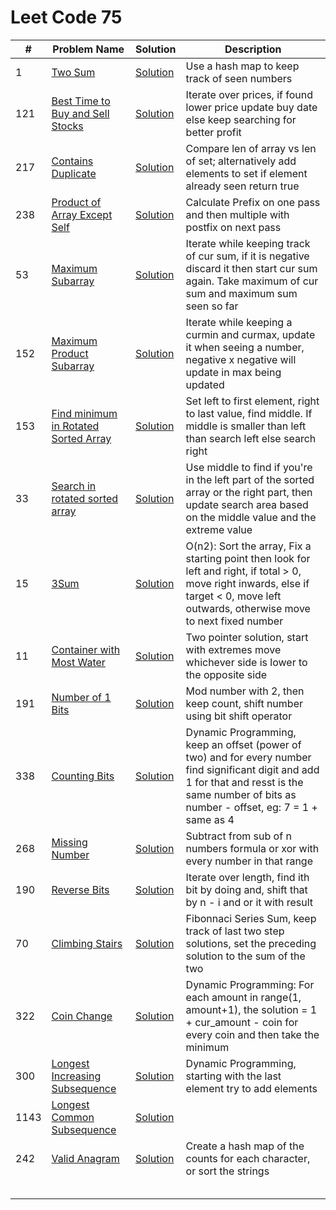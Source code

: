 # Leet Code 75


| #    | Problem Name                                                                                                | Solution                                      | Description                                                                                                                                                                                     |
|------|-------------------------------------------------------------------------------------------------------------|-----------------------------------------------|-------------------------------------------------------------------------------------------------------------------------------------------------------------------------------------------------|
| 1    | [Two Sum](https://leetcode.com/problems/two-sum/)                                                           | [Solution](two-sum.py)                        | Use a hash map to keep track of seen numbers                                                                                                                                                    |
| 121  | [Best Time to Buy and Sell Stocks](https://leetcode.com/problems/best-time-to-buy-and-sell-stock/)          | [Solution](two-pointer.py)                    | Iterate over prices, if found lower price update buy date else keep searching for better profit                                                                                                 |
| 217  | [Contains Duplicate](https://leetcode.com/problems/contains-duplicate/)                                     | [Solution](contains-duplicate.py)             | Compare len of array vs len of set; alternatively add elements to set if element already seen return true                                                                                       |
| 238  | [Product of Array Except Self](https://leetcode.com/problems/product-of-array-except-self/)                 | [Solution](product-of-array-except-self.py)   | Calculate Prefix on one pass and then multiple with postfix on next pass                                                                                                                        |
| 53   | [Maximum Subarray](https://leetcode.com/problems/maximum-subarray/)                                         | [Solution](max-subarray.py)                   | Iterate while keeping track of cur sum, if it is negative discard it then start cur sum again. Take maximum of cur sum and maximum sum seen so far                                              |
| 152  | [Maximum Product Subarray](https://leetcode.com/problems/maximum-product-subarray/)                         | [Solution](max-product-subarray.py)           | Iterate while keeping a curmin and curmax, update it when seeing a number, negative x negative will update in max being updated                                                                 |
| 153  | [Find minimum in Rotated Sorted Array](https://leetcode.com/problems/find-minimum-in-rotated-sorted-array/) | [Solution](min-sorted-array.py)               | Set left to first element, right to last value, find middle. If middle is smaller than left than search left else search right                                                                  |
| 33   | [Search in rotated sorted array](https://leetcode.com/problems/search-in-rotated-sorted-array/)             | [Solution](search-rotated-array.py)           | Use middle to find if you're in the left part of the sorted array or the right part, then update search area based on the middle value and the extreme value                                    |
| 15   | [3Sum](https://leetcode.com/problems/3sum/)                                                                 | [Solution](three-sum.py)                      | O(n2): Sort the array, Fix a starting point then look for left and right, if total > 0, move right inwards, else if target < 0, move left outwards, otherwise move to next fixed number         |
| 11   | [Container with Most Water](https://leetcode.com/problems/container-with-most-water/)                       | [Solution](water-container.py)                | Two pointer solution, start with extremes move whichever side is lower to  the opposite side                                                                                                    |
| 191  | [Number of 1 Bits](https://leetcode.com/problems/number-of-1-bits/)                                         | [Solution](hamming-weight.py)                 | Mod number with 2, then keep count, shift number using bit shift operator                                                                                                                       |
| 338  | [Counting Bits](https://leetcode.com/problems/counting-bits/)                                               | [Solution](counting-bits.py)                  | Dynamic Programming, keep an offset (power of two) and for every number find significant digit and add 1 for that and resst is the same number of bits as number - offset, eg: 7 = 1 + same as 4 |
| 268  | [Missing Number](https://leetcode.com/problems/missing-number/)                                             | [Solution](missing-number.py)                 | Subtract from sub of n numbers formula or xor with every number in that range                                                                                                                   |
| 190  | [Reverse Bits](https://leetcode.com/problems/reverse-bits/)                                                 | [Solution](reverse-bits.py)                   | Iterate over length, find ith bit by doing and, shift that by n - i and or it with result                                                                                                       |
| 70   | [Climbing Stairs](https://leetcode.com/problems/climbing-stairs/)                                           | [Solution](climbing-stairs.py)                | Fibonnaci Series Sum, keep track of last two step solutions, set the preceding solution to the sum of the two                                                                                   |
| 322  | [Coin Change](https://leetcode.com/problems/coin-change/)                                                   | [Solution](coin-change.py)                    | Dynamic Programming: For each amount in range(1, amount+1), the solution = 1 + cur_amount - coin for every coin and then take the minimum                                                       |
| 300  | [Longest Increasing Subsequence](https://leetcode.com/problems/longest-increasing-subsequence/)             | [Solution](longest-increasing-subsequence.py) | Dynamic Programming, starting with the last element try to add elements                                                                                                                         |
| 1143 | [Longest Common Subsequence](https://leetcode.com/problems/longest-common-subsequence/)                     | [Solution](longest-common-subsequence.py)     |                                                                                                                                                                                                 |
| 242  | [Valid Anagram](https://leetcode.com/problems/valid-anagram/)                                               | [Solution](valid-anagram.py)                  | Create a hash map of the counts for each character, or sort the strings                                                                                                                         |
|      |                                                                                                             |                                               |                                                                                                                                                                                                 |
|      |                                                                                                             |                                               |                                                                                                                                                                                                 |
|      |                                                                                                             |                                               |                                                                                                                                                                                                 |
|      |                                                                                                             |                                               |                                                                                                                                                                                                 |
|      |                                                                                                             |                                               |                                                                                                                                                                                                 |
